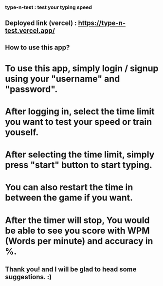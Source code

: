 ### type-n-test : test your typing speed

## Deployed link (vercel) : https://type-n-test.vercel.app/

## How to use this app?
# To use this app, simply login /  signup using your "username" and "password".
# After logging in, select the time limit you want to test your speed or train youself.
# After selecting the time limit, simply press "start" button to start typing.
# You can also restart the time in between the game if you want.
# After the timer will stop, You would be able to see you score with WPM (Words per minute) and accuracy in %.

## Thank you! and I will be glad to head some suggestions. :)
